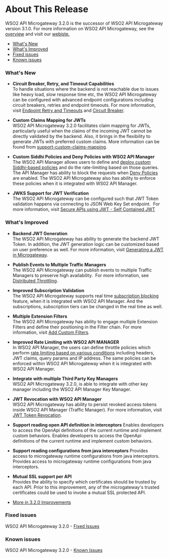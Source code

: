 # About This Release

WSO2 API Microgateway 3.2.0 is the successor of WSO2 API Microgateway version 3.1.0. For more information on WSO2 API Microgateway, see the [overview]({{base_path}}/getting-started/overview/) and visit our [webiste.](https://wso2.com/api-management/api-microgateway/)

-   [What's New](#whats-new)
-   [What's Improved](#whats-improved)
-   [Fixed issues](#fixed-issues)
-   [Known issues](#known-issues)

### What's New

-   **Circuit Breaker, Retry, and Timeout Capabilities**        
    To handle situations where the backend is not reachable due to issues like heavy load, slow response time etc, 
    the WSO2 API Microgateway can be configured with advanced endpoint configurations including circuit breakers, retries 
    and endpoint timeouts. For more information, visit 
    [Endpoint Retry and Timeouts]({{base_path}}/how-tos/endpoints/resiliency/retry-and-timeout-configs) and 
    [Circuit Breaker]({base_path}}/how-tos/endpoints/resiliency/).
    
-   **Custom Claims Mapping for JWTs**      
    WSO2 API Microgateway 3.2.0 facilitates claim mapping for JWTs, particularly useful when the claims of the incoming JWT cannot be directly validated by the backend. Also, it brings in the flexibility to generate JWTs with preferred custom claims.
    More information can be found from [support-custom-claims-mapping]({{base_path}}/how-tos/support-custom-claims-mapping).
    <!---TODO: change the topic of this webpage--->
    
-   **Custom Siddhi Policies and Deny Policies with WSO2 API Manager**      
    The WSO2 API Manager allows users to define and 
    [deploy custom Siddhi-based policies](https://apim.docs.wso2.com/en/3.2.0/learn/rate-limiting/advanced-topics/custom-throttling/) 
    and do the rate-limiting based on those queries. The API Manager has ability to block the requests when 
    [Deny Policies](https://apim.docs.wso2.com/en/3.2.0/learn/rate-limiting/access-control/#denying-requests) are enabled.
    The WSO2 API Microgateway also has ability to enforce these policies when it is integrated with WS02 API Manager. 
    <!---TODO: add the documentation links for custom throttling and deny policies--->

-   **JWKS Support for JWT Verification**   
    The WSO2 API Microgateway can be configured such that JWT Token validation happens via connecting to
    JSON Web Key Set endpoint.  
    For more information, visit [Secure APIs using JWT - Self Contained JWT]({{base_path}}/how-tos/security/api-authentication/secure-apis-using-oauth2.0-access-tokens/secure-apis-using-jwt-self-contained-jwt/)

### What's Improved

-   **Backend JWT Generation**      
    The WSO2 API Microgateway has ability to generate the backend JWT Token. In addition, the JWT generation logic can be 
    customized based on user preference as well. For more information, visit 
    [Generating a JWT in Microgateway]({base_path}}/how-tos/passing-enduser-attributes-to-the-backend-using-jwt/).
    
-   **Publish Events to Multiple Traffic Managers**     
    The WSO2 API Microgateway can publish events to multiple Traffic Managers to preserve high availability. 
    For more information, see [Distributed Throttling]({{base_path}}/how-tos/rate-limiting/distributed-throttling/).
    
-   **Improved Subscription Validation**    
    The WSO2 API Microgateway supports real time [subscription blocking](https://apim.docs.wso2.com/en/3.2.0/learn/design-api/advanced-topics/block-subscription-to-an-api/#block-subscription-to-an-api) 
    feature, when it is integrated with WSO2 API Manager. 
    And the subscriptions, subscription tiers can be changed in the real time as well.
    <!---TODO: Link event hub documentation--->
    
-   **Multiple Extension Filters**      
    The WSO2 API Microgateway has ability to engage multiple Extension Filters and define their positioning in 
    the Filter chain. For more information, visit [Add Custom Filters]({{base_path}}/how-tos/extensions/custom-filters). 
    
-   **Improved Rate Limiting with WSO2 API MANAGER**    
    In WSO2 API Manager, the users can define throttle policies which perform 
    [rate limiting based on various conditions](https://apim.docs.wso2.com/en/3.2.0/learn/rate-limiting/access-control/#creating-the-advanced-rate-limit-policy)
    including headers, JWT claims, query params and IP address. The same policies can be enforced within 
    WSO2 API Microgateway when it is integrated with WSO2 API Manager.   
    <!---TODO: add documentation and point from here--->

-   **Integrate with multiple Third Party Key Managers**     
    WSO2 API Microgateway 3.2.0,  is able to integrate with other key manager including the WSO2 API Manager Key Manager.
    
-   **JWT Revocation with WSO2 API Manager**    
    WSO2 API Microgateway has ability to persist revoked access tokens inside WSO2 API Manager (Traffic Manager). 
    For more information, visit [JWT Token Revocation](how-tos/security/jwt-token-revocation/#jwt-token-revocation).
    
-   **Support reading open API definition in interceptors**
    Enables developers to access the OpenApi definitions of the current runtime and implement custom behaviors.
    Enables developers to access the OpenApi definitions of the current runtime and implement custom behaviors.
      
-   **Support reading configurations from java interceptors**
    Provides access to microgateway runtime configurations from java interceptors.
    Provides access to microgateway runtime configurations from java interceptors.
      
-   **Mutual SSL support per API**    
    Provides the ability to specify which certificates should be trusted by each API. Prior to this improvement, any of the microgateway's trusted certificates could be used to invoke a mutual SSL protected API.
-   [More in 3.2.0 Improvements](https://github.com/wso2/product-microgateway/issues?q=is%3Aissue+project%3Awso2%2Fproduct-microgateway%2F9+is%3Aclosed+label%3AType%2FImprovement)

### Fixed issues

WSO2 API Microgateway 3.2.0 - [Fixed Issues](https://github.com/wso2/product-microgateway/issues?q=is%3Aissue+project%3Awso2%2Fproduct-microgateway%2F9+is%3Aclosed+label%3AType%2FBug+)

### Known issues

WSO2 API Microgateway 3.2.0 - [Known Issues](https://github.com/wso2/product-microgateway/issues?utf8=%E2%9C%93&q=is%3Aopen+is%3Aissue)
